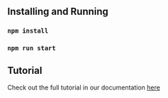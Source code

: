 ## Installing and Running

### `npm install`
### `npm run start`

## Tutorial
Check out the full tutorial in our documentation [here](https://laudspeaker.com/docs/getting-started/setting-up-first-journey-with-the-react-sdk)

